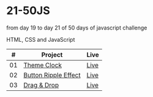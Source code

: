 # 21-50JS

from day 19 to day 21 of 50 days of javascript challenge

HTML, CSS and JavaScript

<table>
  <thead>
    <th>#</th>
    <th>Project</th>
    <th>Live</th>
  </thead>
  <tbody>
    <tr>
      <td>01</td>
      <td><a href="https://github.com/the-phoenix-coder/21-50JS/tree/main/Theme%20Clock">Theme Clock</a></td>
      <td><a href="https://theme-clock-swart.vercel.app/">Live</a></td>
    </tr>
    <tr>
      <td>02</td>
      <td><a href="https://github.com/the-phoenix-coder/21-50JS/tree/main/Button%20Ripple%20Effect">Button Ripple Effect</a></td>
      <td><a href="https://button-ripple-effect-psi.vercel.app/">Live</a></td>
    </tr>
    <tr>
      <td>03</td>
      <td><a href="https://github.com/the-phoenix-coder/21-50JS/tree/main/Drag%26Drop">Drag & Drop</a></td>
      <td><a href="https://drag-drop-self-two.vercel.app/">Live</a></td>
    </tr>
  </tbody>
</table>
